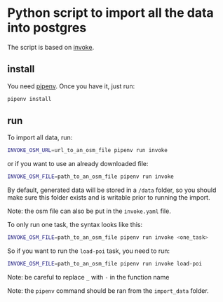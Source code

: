 # Python script to import all the data into postgres

The script is based on [invoke](https://github.com/pyinvoke/).

## install

You need [pipenv](https://github.com/pypa/pipenv). Once you have it, just run:

```bash
pipenv install
```

## run

To import all data, run:

```bash
INVOKE_OSM_URL=url_to_an_osm_file pipenv run invoke
```

or if you want to use an already downloaded file:

```bash
INVOKE_OSM_FILE=path_to_an_osm_file pipenv run invoke
```

By default, generated data will be stored in a `/data` folder, so you
should make sure this folder exists and is writable prior to running
the import.

Note: the osm file can also be put in the `invoke.yaml` file.

To only run one task, the syntax looks like this:

```bash
INVOKE_OSM_FILE=path_to_an_osm_file pipenv run invoke <one_task>
```

So if you want to run the `load-poi` task, you need to run:

```bash
INVOKE_OSM_FILE=path_to_an_osm_file pipenv run invoke load-poi
```

Note: be careful to replace `_` with `-` in the function name

Note: the `pipenv` command should be ran from the `import_data` folder.
